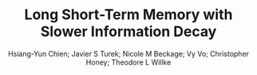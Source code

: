 ---
paperId: 22
author: Hsiang-Yun Chien; Javier S Turek; Nicole M Beckage; Vy Vo; Christopher Honey; Theodore L Willke
publicationauthor: Turek, J. S. et al.
title: Long Short-Term Memory with Slower Information Decay
pdf: paper_22.pdf
poster: poster_22.png
pitch: https://slideslive.com/38962865/long-shortterm-memory-with-slower-information-decay?ref=account-folder-87716-folders
type: Oral
topic: --
category: Extended Abstract
link: https://research.latinxinai.org/papers/icml/2021/pdf/paper_22.pdf
conference: icml
year: 2021
tags: icml-2021
location: Virtual
---